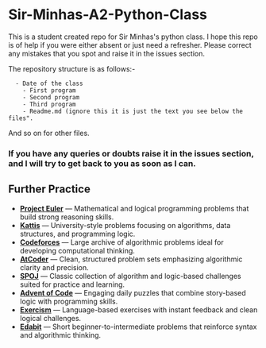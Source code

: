 # Sir-Minhas-A2-Python-Class
This is a student created repo for Sir Minhas's python class. I hope this repo is of help if you were either absent or just need a refresher. Please correct any mistakes that you spot and raise it in the issues section. 

The repository structure is as follows:- 
```
  - Date of the class
    - First program
    - Second program
    - Third program
    - Readme.md (ignore this it is just the text you see below the files".
```
And so on for other files. 

### If you have any queries or doubts raise it in the issues section, and I will try to get back to you as soon as I can.

## Further Practice
- [**Project Euler**](https://projecteuler.net/) — Mathematical and logical programming problems that build strong reasoning skills.  
- [**Kattis**](https://open.kattis.com/) — University-style problems focusing on algorithms, data structures, and programming logic.  
- [**Codeforces**](https://codeforces.com/) — Large archive of algorithmic problems ideal for developing computational thinking.  
- [**AtCoder**](https://atcoder.jp/) — Clean, structured problem sets emphasizing algorithmic clarity and precision.  
- [**SPOJ**](https://www.spoj.com/) — Classic collection of algorithm and logic-based challenges suited for practice and learning.  
- [**Advent of Code**](https://adventofcode.com/) — Engaging daily puzzles that combine story-based logic with programming skills.  
- [**Exercism**](https://exercism.org/) — Language-based exercises with instant feedback and clean logical challenges.  
- [**Edabit**](https://edabit.com/) — Short beginner-to-intermediate problems that reinforce syntax and algorithmic thinking.  

 


